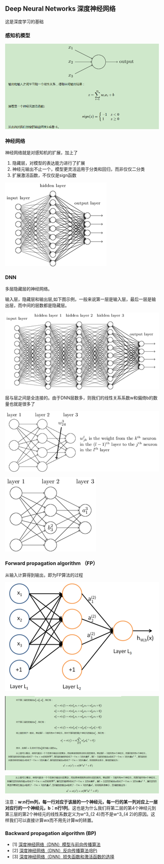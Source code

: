 ## Deep Neural Networks 深度神经网络
这是深度学习的基础

### 感知机模型
![image](https://raw.githubusercontent.com/CPS-zhangX/PhD-Study/master/images/ganzhiji.PNG)

### 神经网络
神经网络就是对感知机的扩展，加上了
1. 隐藏层，对模型的表达能力进行了扩展
2. 神经元输出不止一个，模型更灵活运用于分类和回归，而非仅仅二分类
3. 扩展激活函数，不仅仅是sign函数

![image](https://raw.githubusercontent.com/CPS-zhangX/PhD-Study/master/images/nn1.png)

### DNN
多层隐藏层的神经网络。

输入层，隐藏层和输出层,如下图示例，一般来说第一层是输入层，最后一层是输出层，而中间的层数都是隐藏层。

![image](https://raw.githubusercontent.com/CPS-zhangX/PhD-Study/master/images/dnn.png)

层与层之间是全连接的。由于DNN层数多，则我们的线性关系系数w和偏倚b的数量也就是很多了

![image](https://raw.githubusercontent.com/CPS-zhangX/PhD-Study/master/images/dnn1.png)

![image](https://raw.githubusercontent.com/CPS-zhangX/PhD-Study/master/images/dnn2.png)

### Forward propagation algorithm （FP）
从输入计算得到输出，即为FP算法的过程

![image](https://raw.githubusercontent.com/CPS-zhangX/PhD-Study/master/images/dnn3.png)

![image](https://raw.githubusercontent.com/CPS-zhangX/PhD-Study/master/images/dnn4.PNG)

![image](https://raw.githubusercontent.com/CPS-zhangX/PhD-Study/master/images/DNN5.PNG)

注意：**w:n行m列，每一行对应于该层的一个神经元，每一行的某一列对应上一层对应行的一个神经元，b：n行1列**。这也是为什么我们将第二层的第4个神经元到第三层的第2个神经元的线性系数定义为w^3_{2 4}而不是w^3_{4 2}的原因。这样我们可以直接计算wx而不用先计算w的转置。

### Backward propagation algorithm (BP)


- [1] [深度神经网络（DNN）模型与前向传播算法](https://www.cnblogs.com/pinard/p/6418668.html)
- [2] [深度神经网络（DNN）反向传播算法(BP)](https://www.cnblogs.com/pinard/p/6422831.html)
- [3] [深度神经网络（DNN）损失函数和激活函数的选择](https://www.cnblogs.com/pinard/p/6437495.html)
